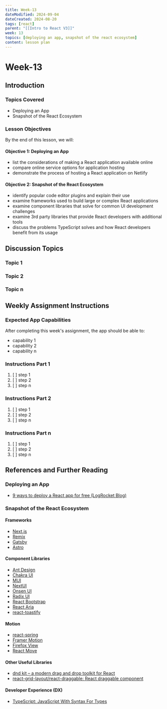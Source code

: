 ```yaml
---
title: Week-13
dateModified: 2024-09-04
dateCreated: 2024-08-20
tags: [react]
parent: "[[Intro to React V3]]"
week: 13
topics: [deploying an app, snapshot of the react ecosystem]
content: lesson plan
---
```


# Week-13

## Introduction

### Topics Covered

- Deploying an App
- Snapshot of the React Ecosystem

### Lesson Objectives

By the end of this lesson, we will:

#### Objective 1: Deploying an App

- list the considerations of making a React application available online
- compare online service options for application hosting
- demonstrate the process of hosting a React application on Netlify

#### Objective 2: Snapshot of the React Ecosystem

- identify popular code editor plugins and explain their use
- examine frameworks used to build large or complex React applications
- examine component libraries that solve for common UI development challenges
- examine 3rd party libraries that provide React developers with additional tools
- discuss the problems TypeScript solves and how React developers benefit from its usage

## Discussion Topics

### Topic 1

### Topic 2

### Topic n

## Weekly Assignment Instructions

### Expected App Capabilities

After completing this week's assignment, the app should be able to:

- capability 1
- capability 2
- capability n

### Instructions Part 1

 1. [ ] step 1
 2. [ ] step 2
 3. [ ] step n

### Instructions Part 2

 1. [ ] step 1
 2. [ ] step 2
 3. [ ] step n

### Instructions Part n

 1. [ ] step 1
 2. [ ] step 2
 3. [ ] step n

## References and Further Reading

### Deploying an App

- [9 ways to deploy a React app for free (LogRocket Blog)](https://blog.logrocket.com/9-ways-deploy-react-app-free/)

### Snapshot of the React Ecosystem

#### Frameworks

- [Next.js](https://nextjs.org/)
- [Remix](https://remix.run/)
- [Gatsby](https://www.gatsbyjs.com/)
- [Astro](https://astro.build/)

#### Component Libraries

- [Ant Design](https://ant.design/)
- [Chakra UI](https://v2.chakra-ui.com/)
- [MUI](https://mui.com/)
- [NextUI](https://nextui.org/)
- [Onsen UI](https://onsen.io/)
- [Radix UI](https://www.radix-ui.com/)
- [React Bootstrap](https://react-bootstrap.github.io/)
- [React Aria](https://react-spectrum.adobe.com/react-aria/index.html)
- [react-toastify](https://github.com/fkhadra/react-toastify)

#### Motion

- [react-spring](https://react-spring.dev/)
- [Framer Motion](https://www.framer.com/motion/)
- [Firefox View](about:firefoxview)
- [React Move](https://react-move-docs.netlify.app/)

#### Other Useful Libraries

- [dnd kit – a modern drag and drop toolkit for React](https://dndkit.com/)
- [react-grid-layout/react-draggable: React draggable component](https://github.com/react-grid-layout/react-draggable)

#### Developer Experience (DX)

- [TypeScript: JavaScript With Syntax For Types](https://www.typescriptlang.org/)
